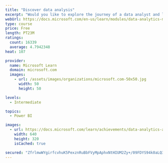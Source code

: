 ```yaml
---
title: "Discover data analysis"
excerpt: "Would you like to explore the journey of a data analyst and learn how a data analyst tells a story with data? In this module, you will explore the different roles in data and learn the different tasks of a data analyst."
webUrl: https://docs.microsoft.com/en-us/learn/modules/data-analytics-microsoft/
type: course
price: Free
length: PT23M
ratings:
  count: 16339
  average: 4.7942348
heat: 107

provider:
  name: Microsoft Learn
  domain: microsoft.com
  images:
    - url: /assets/images/organizations/microsoft.com-50x50.jpg
      width: 50
      height: 50

levels:
  - Intermediate

topics:
  - Power BI

images:
  - url: https://docs.microsoft.com/learn/achievements/data-analytics-and-microsoft-social.png
    width: 640
    height: 320
    isCached: true

secured: "ZfrlmwWYgirfcvhuK5PexznRuBbFVyMpAphxNtHIUM2Zy+/09FDYS94k0aLQ3eaHTsrUqqyEn73ChWyIthrKYNlpJSTlu8FrK3VFAheY3n1KcBZqqdT8ELphIo3TMgNXOaUigaRUCMvkd6vGlXnUQVc3A3p56ej9ew9jYTB3dS4v906SZX/UGRcaDbd1KauzOW26H+d7fCSnai7JrBbsPMRyh47EVIhbtxQ1sxzJwGuMUmU18p4OqAGJ2dEdr7M73BiDWxztSrbHe88wLsEWXafal8lNcuo3P03UsAyIb5Pz8UMZhhvt/rQcZtE6epcz0CWPdtZaeQGtMbLubJx/X5cu3ulaHVpW5i54XUCxCONblpcEHQfje5HMAYgHeekPn7ndakj2Mn7PtO6ez2Xvryp6hYxDuPAnDis2uU4T19FL3ktveGOTmqeBO2Z6xBb2;z1Z6My2U784RQCkMAxN8fQ=="
---
```


